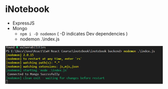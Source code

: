 # iNotebook

* ExpressJS
* Mongo
  * `npm i -D nodemon` ( -D indicates Dev dependencies )
  * nodemon .\index.js

![](<../.gitbook/assets/image (9).png>)



